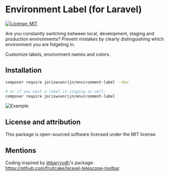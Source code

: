 # Environment Label (for Laravel)

[![License: MIT](https://img.shields.io/badge/License-MIT-yellow.svg)](https://opensource.org/licenses/MIT)

Are you constantly switching between local, development, staging and production environments? Prevent mistakes by clearly distinguishing which environment you are fidgeting in.

Customize labels, environment names and colors.

## Installation

```bash
composer require joriswvanrijn/environment-label --dev

# or if you want a label in staging as well:
composer require joriswvanrijn/environment-label
```

![Example](https://user-images.githubusercontent.com/63727247/90332298-f75a7380-dfbb-11ea-8d0d-7cb43e5091a0.png)

## License and attribution

This package is open-sourced software licensed under the MIT license.

## Mentions

Coding inspired by [@barryvdh](https://github.com/barryvdh)'s package: https://github.com/fruitcake/laravel-telescope-toolbar
